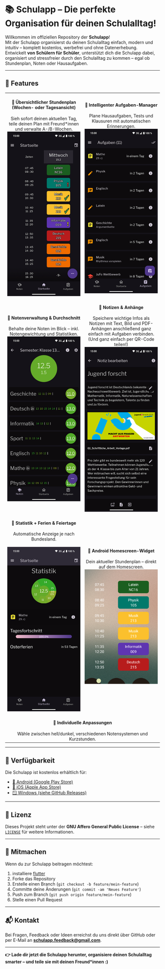 # 📚 Schulapp – Die perfekte Organisation für deinen Schulalltag!

Willkommen im offiziellen Repository der **Schulapp**!  
Mit der Schulapp organisierst du deinen Schulalltag einfach, modern und intuitiv – komplett kostenlos, werbefrei und ohne Datenerhebung.<br>
Entwickelt **von Schülern für Schüler**, unterstützt dich die Schulapp dabei, organisiert und stressfreier durch den Schulalltag zu kommen – egal ob Stundenplan, Noten oder Hausaufgaben.

---

## 🚀 Features

<table>
  <tr>
    <td align="center" width="50%">
      <h4>🔹 Übersichtlicher Stundenplan (Wochen- oder Tagesansicht)</h4>
      Sieh sofort deinen aktuellen Tag, teile deinen Plan mit Freund*innen und verwalte A-/B-Wochen.<br>
      <img src="screenshots/stundenplan.png" width="300">
    </td>
    <td align="center" width="50%">
      <h4>🔹 Intelligenter Aufgaben-Manager</h4>
      Plane Hausaufgaben, Tests und Klausuren mit automatischen Erinnerungen.<br>
      <img src="screenshots/aufgaben.png" width="300">
    </td>
  </tr>
  <tr>
    <td align="center">
      <h4>🔹 Notenverwaltung & Durchschnitt</h4>
      Behalte deine Noten im Blick – inkl. Notengewichtung und Statistiken.<br>
      <img src="screenshots/noten.png" width="300">
    </td>
    <td align="center">
      <h4>🔹 Notizen & Anhänge</h4>
      Speichere wichtige Infos als Notizen mit Text, Bild und PDF-Anhängen anschließend ganz einfach mit Aufgaben verbinden.<br>
      (Und ganz einfach per QR-Code teilen!)<br>
      <img src="screenshots/notizen.png" width="300">
    </td>
  </tr>
  <tr>
    <td align="center">
      <h4>🔹 Statistik + Ferien & Feiertage</h4>
      Automatische Anzeige je nach Bundesland.<br><br>
      <img src="screenshots/statistik.png" width="300">
    </td>
    <td align="center">
      <h4>🔹 Android Homescreen-Widget</h4>
      Dein aktueller Stundenplan – direkt auf dem Homescreen.<br>
      <img src="screenshots/android-widget.png" width="300">
    </td>
  </tr>
  <tr>
    <td colspan="2" align="center">
      <h4>🔹 Individuelle Anpassungen</h4>
      Wähle zwischen hell/dunkel, verschiedenen Notensystemen und Kurzstunden.<br>
    </td>
  </tr>
</table>

---

## 📱 Verfügbarkeit

Die Schulapp ist kostenlos erhältlich für:

- [📲 Android (Google Play Store)](https://play.google.com/store/apps/details?id=com.flologames.schulapp)  
- [🍏 iOS (Apple App Store)](https://apps.apple.com/de/app/schulapp-dein-schulbegleiter/id6743677720)
- [🪟 Windows (siehe GitHub Releases)](https://github.com/FloloGames/schulapp/releases)

---

## 📄 Lizenz

Dieses Projekt steht unter der **GNU Affero General Public License** – siehe [`LICENSE`](./LICENSE) für weitere Informationen.

---

## 🙌 Mitmachen

Wenn du zur Schulapp beitragen möchtest:
1. installiere [flutter](https://flutter.dev) 
2. Forke das Repository
3. Erstelle einen Branch (`git checkout -b feature/mein-feature`)
4. Committe deine Änderungen (`git commit -am 'Neues Feature'`)
5. Push zum Branch (`git push origin feature/mein-feature`)
6. Stelle einen Pull Request

---

## 📬 Kontakt

Bei Fragen, Feedback oder Ideen erreichst du uns direkt über GitHub oder per E-Mail an **schulapp.feedback@gmail.com**.

---

**👉 Lade dir jetzt die Schulapp herunter, organisiere deinen Schulalltag smarter – und teile sie mit deinen Freund*innen :)**
